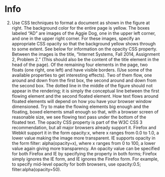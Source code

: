 # Info
2. Use CSS techniques to format a document as shown in the figure at right. The background color for the entire page is yellow. The boxes labeled “AD” are images of the Aggie Dog, one in the upper left corner, and one in the upper right corner. For these images, specify an appropriate CSS opacity so that the background yellow shows through to some extent. See below for information on the opacity CSS property. Between the images is the title, “Internet Systems, Fall 2014, Assignment 2, Problem 2.” (This should also be the content of the title element in the head of the page). Of the remaining four elements in the page, two floats (one right, one left) and have visible borders. (Use some of the available properties to get interesting effects). Two of them flow, one around and down from the first box, the second around and down from the second box.  The dotted line in the middle of the figure should not appear in the rendering; it is simply the conceptual line between the first flowing element and the second floated element. How text flows around floated elements will depend on how you have your browser window dimensioned. Try to make the flowing elements big enough and the floating, boxed elements small enough so that, with a browser screen of reasonable size, we see flowing text pass under the bottom of the floated text. The opacity CSS property is part of the W3C CSS 3 recommendation, but all major browsers already support it. Firefox and Webkit support it in the form opacity:x, where x ranges from 0.0 to 1.0, a lower value making the image more transparent.  IE supports opacity in the form filter: alpha(opacity=x), where x ranges from 0 to 100, a lower value again giving more transparency. An opacity value can be specified for both Firefox and IE by specifying the property in both forms; Firefox simply ignores the IE form, and IE ignores the Firefox form. For example, to specify mid-level opacity for both browsers, use opacity:0.5; filter:alpha(opacity=50).
